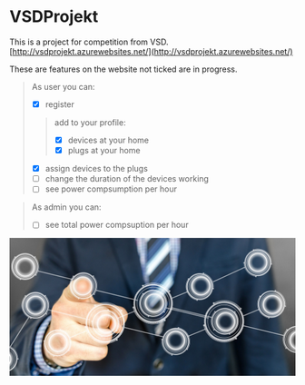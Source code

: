 # VSDProjekt

This is a project for competition from VSD.
[http://vsdprojekt.azurewebsites.net/](http://vsdprojekt.azurewebsites.net/)

These are features on the website not ticked are in progress.
> As user you can:  
> * [x] register  
>> add to your profile:  
>> * [x] devices at your home  
>> * [x] plugs at your home  
> * [x] assign devices to the plugs  
> * [ ] change the duration of the devices working  
> * [ ] see power compsumption per hour  

> As admin you can:
> * [ ] see total power compsuption per hour

![](VSDProjekt/wwwroot/img/turn-on-2933016_1920.jpg)
